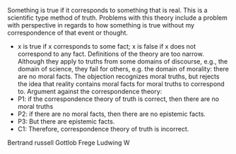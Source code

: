 
Something is true if it corresponds to something that is real. This is a scientific type method of truth. Problems with this theory include a problem with perspective in regards to how something is true without my correspondence of that event or thought.
- x is true if x corresponds to some fact; x is false if x does not correspond to any fact.
Definitions of the theory are too narrow. Although they apply to truths from some domains of discourse, e.g., the domain of science, they fail for others, e.g. the domain of morality: there are no moral facts. The objection recognizes moral truths, but rejects the idea that reality contains moral facts for moral truths to correspond to.
Argument against the correspondence theory:
- P1: if the correspondence theory of truth is correct, then there are no moral truths
- P2: if there are no moral facts, then there are no epistemic facts.
- P3: But there are epistemic facts.
- C1: Therefore, correspondence theory of truth is incorrect.

Bertrand russell
Gottlob Frege
Ludwing W
